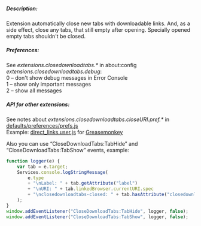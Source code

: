 ﻿##### Description:
Extension automatically close new tabs with downloadable links. And, as a side effect, close any tabs, that still empty after opening. Specially opened empty tabs shouldn't be closed.
<br>
##### Preferences:
See _extensions.closedownloadtabs.*_ in about:config
<br>_extensions.closedownloadtabs.debug_:
<br>0 – don't show debug messages in Error Console
<br>1 – show only important messages
<br>2 – show all messages
<br>
##### API for other extensions:
See notes about _extensions.closedownloadtabs.closeURI.pref.*_ in [defaults/preferences/prefs.js](defaults/preferences/prefs.js#files)
<br>Example: [direct_links.user.js](../../Infocatcher/UserScripts/blob/62ddfe043ac807ceea3fe374c00dda3dcde16447/Direct_Links/direct_links.user.js#L70) for [Greasemonkey](https://addons.mozilla.org/firefox/addon/greasemonkey/)

Also you can use “CloseDownloadTabs:TabHide” and “CloseDownloadTabs:TabShow” events, example:
```javascript
function logger(e) {
	var tab = e.target;
	Services.console.logStringMessage(
		e.type
		+ "\nLabel: " + tab.getAttribute("label")
		+ "\nURI: " + tab.linkedBrowser.currentURI.spec
		+ "\nclosedownloadtabs-closed: " + tab.hasAttribute("closedownloadtabs-closed")
	);
}
window.addEventListener("CloseDownloadTabs:TabHide", logger, false);
window.addEventListener("CloseDownloadTabs:TabShow", logger, false);
```